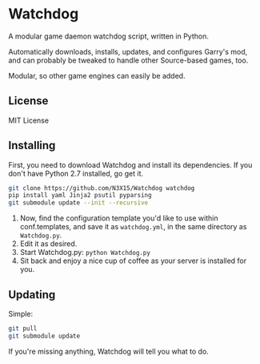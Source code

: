 # Watchdog
A modular game daemon watchdog script, written in Python.

Automatically downloads, installs, updates, and configures Garry's mod, and can probably be tweaked to handle other Source-based games, too.

Modular, so other game engines can easily be added.

## License

MIT License

## Installing

First, you need to download Watchdog and install its dependencies.  If you don't have Python 2.7 installed, go get it.

```bash 
git clone https://github.com/N3X15/Watchdog watchdog
pip install yaml Jinja2 psutil pyparsing
git submodule update --init --recursive
```

1. Now, find the configuration template you'd like to use within conf.templates, and save it as ```watchdog.yml```, in the same directory as ```Watchdog.py```.
2. Edit it as desired.
3. Start Watchdog.py: ```python Watchdog.py```
4. Sit back and enjoy a nice cup of coffee as your server is installed for you.

## Updating

Simple:

```bash
git pull
git submodule update
```

If you're missing anything, Watchdog will tell you what to do.